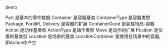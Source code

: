 demo

Part 是基本的零件数据
Container 是容器基类
ContainerType 是容器类型
Package, Forklift, Delivery 是容器的扩展
ContainerGood 是装载物品-容器
Action 是动作基类型
ActionType 是动作类型
Move 是动作的扩展
Position 是位置的基类型
Location 是场景的基类
LocationContainer 是使用在场景中的容器,即Action中产生